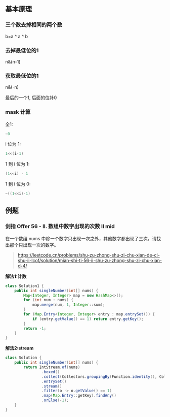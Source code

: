 ## 基本原理

### 三个数去掉相同的两个数

b=a ^ a ^ b

### 去掉最低位的1

n&(n-1)

### 获取最低位的1

n&(-n)

最后的一个1, 后面的位补0

### mask 计算

全1:

```c
~0
```

i 位为 1:

```c
1<<(i-1)
```

1 到 i 位为 1:

```c
(1<<i) - 1
```

1 到 i 位为 0:

```c
~((1<<i)-1)
```

## 例题

### 剑指 Offer 56 - II. 数组中数字出现的次数 II mid

在一个数组 nums 中除一个数字只出现一次之外，其他数字都出现了三次。请找出那个只出现一次的数字。
> https://leetcode.cn/problems/shu-zu-zhong-shu-zi-chu-xian-de-ci-shu-ii-lcof/solution/mian-shi-ti-56-ii-shu-zu-zhong-shu-zi-chu-xian-d-4/

**解法1:计数**

```java
class Solution1 {
    public int singleNumber(int[] nums) {
        Map<Integer, Integer> map = new HashMap<>();
        for (int num : nums) {
            map.merge(num, 1, Integer::sum);
        }
        for (Map.Entry<Integer, Integer> entry : map.entrySet()) {
            if (entry.getValue() == 1) return entry.getKey();
        }
        return -1;
    }
}
```

**解法2:stream**

```java
class Solution {
    public int singleNumber(int[] nums) {
        return IntStream.of(nums)
                .boxed()
                .collect(Collectors.groupingBy(Function.identity(), Collectors.counting()))
                .entrySet()
                .stream()
                .filter(o -> o.getValue() == 1)
                .map(Map.Entry::getKey).findAny()
                .orElse(-1);
    }
}
```




